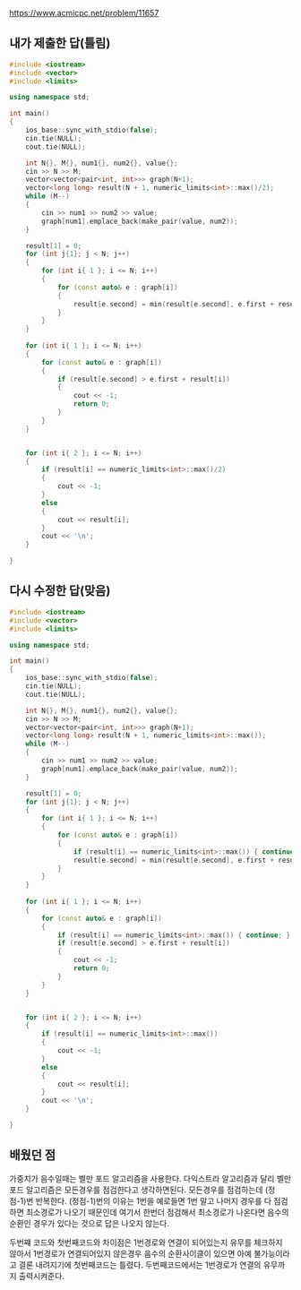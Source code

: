 https://www.acmicpc.net/problem/11657

내가 제출한 답(틀림)
----------------
```cpp
#include <iostream>
#include <vector>
#include <limits>

using namespace std;

int main()
{
	ios_base::sync_with_stdio(false);
	cin.tie(NULL);
	cout.tie(NULL);

	int N{}, M{}, num1{}, num2{}, value{};
	cin >> N >> M;
	vector<vector<pair<int, int>>> graph(N+1);
	vector<long long> result(N + 1, numeric_limits<int>::max()/2);
	while (M--)
	{
		cin >> num1 >> num2 >> value;
		graph[num1].emplace_back(make_pair(value, num2));
	}

	result[1] = 0;
	for (int j{1}; j < N; j++)
	{
		for (int i{ 1 }; i <= N; i++)
		{
			for (const auto& e : graph[i])
			{
				result[e.second] = min(result[e.second], e.first + result[i]);
			}
		}
	}
	
	for (int i{ 1 }; i <= N; i++)
	{
		for (const auto& e : graph[i])
		{
			if (result[e.second] > e.first + result[i])
			{
				cout << -1;
				return 0;
			}
		}
	}


	for (int i{ 2 }; i <= N; i++)
	{
		if (result[i] == numeric_limits<int>::max()/2)
		{
			cout << -1;
		}
		else
		{
			cout << result[i];
		}
		cout << '\n';
	}

}
```

다시 수정한 답(맞음)
-------------
```cpp
#include <iostream>
#include <vector>
#include <limits>

using namespace std;

int main()
{
	ios_base::sync_with_stdio(false);
	cin.tie(NULL);
	cout.tie(NULL);

	int N{}, M{}, num1{}, num2{}, value{};
	cin >> N >> M;
	vector<vector<pair<int, int>>> graph(N+1);
	vector<long long> result(N + 1, numeric_limits<int>::max());
	while (M--)
	{
		cin >> num1 >> num2 >> value;
		graph[num1].emplace_back(make_pair(value, num2));
	}

	result[1] = 0;
	for (int j{1}; j < N; j++)
	{
		for (int i{ 1 }; i <= N; i++)
		{
			for (const auto& e : graph[i])
			{
				if (result[i] == numeric_limits<int>::max()) { continue; }
				result[e.second] = min(result[e.second], e.first + result[i]);
			}
		}
	}
	
	for (int i{ 1 }; i <= N; i++)
	{
		for (const auto& e : graph[i])
		{
			if (result[i] == numeric_limits<int>::max()) { continue; }
			if (result[e.second] > e.first + result[i])
			{
				cout << -1;
				return 0;
			}
		}
	}


	for (int i{ 2 }; i <= N; i++)
	{
		if (result[i] == numeric_limits<int>::max())
		{
			cout << -1;
		}
		else
		{
			cout << result[i];
		}
		cout << '\n';
	}

}
```

배웠던 점
--------------
가중치가 음수일때는 벨만 포드 알고리즘을 사용한다.
다익스트라 알고리즘과 달리 벨만 포드 알고리즘은 모든경우를 점검한다고 생각하면된다.
모든경우를 점검하는데 (정점-1)번 반복한다.
(정점-1)번의 이유는 1번을 예로들면 1번 말고 나머지 경우를 다 점검하면 최소경로가 나오기 때문인데
여기서 한번더 점검해서 최소경로가 나온다면 음수의 순환인 경우가 있다는 것으로 답은 나오지 않는다.

두번쨰 코드와 첫번째코드와 차이점은 1번경로와 연결이 되어있는지 유무를 체크하지 않아서 1번경로가 연결되어있지 않은경우 음수의 순환사이클이 있으면
아예 불가능이라고 결론 내려지기에 첫번째코드는 틀렸다. 두번째코드에서는 1번경로가 연결의 유무까지 출력시켜준다.
